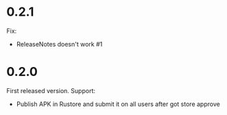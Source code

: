 # 0.2.1

Fix:
* ReleaseNotes doesn't work #1


# 0.2.0

First released version. Support:
* Publish APK in Rustore and submit it on all users after got store approve
